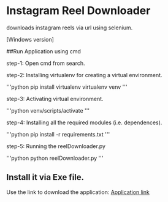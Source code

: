 # Instagram Reel Downloader
downloads instagram reels via url using selenium.

[Windows version]

##Run Application using cmd

step-1: Open cmd from search. 

step-2: Installing virtualenv for creating a virtual environment.

'''python
pip install virtualenv
virtualenv venv
'''

step-3: Activating virtual environment.

'''python
venv/scripts/activate
'''

step-4: Installing all the required modules (i.e. dependences).

'''python
pip install -r requirements.txt
'''

step-5: Running the reelDownloader.py

'''python
python reelDownloader.py
'''


## Install it via Exe file.
Use the link to download the application: [Application link](https://drive.google.com/file/d/1yJ3TYblkojv9JUpk2JIEhkeEgl0-wYkv/view?usp=sharing)

